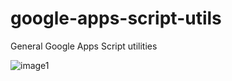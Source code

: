 # google-apps-script-utils
General Google Apps Script utilities

![image1](https://github.com/Skeletony007/google-apps-scripts/blob/main/images/google-apps-script.png?raw=true)
